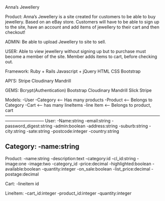 Anna’s Jewellery

Product:
Anna’s Jewellery is a site created for customers to be able to buy jewellery.
Based on an eBay store. Customers will have to be able to sign up to the site, have an account and add items of jewellery to their cart and then checkout!

ADMIN:
Be able to upload Jewellery to site to sell.

USER:
Able to view jewellery without signing up but to purchase must become a member of the site.
Member adds items to cart, before checking out.

Framework:
  Ruby + Rails
  Javascript + jQuery
  HTML
  CSS
  Bootstrap

API’S:
  Stripe
  Cloudinary
  Mandrill

GEMS:
  Bcrypt(Authentication)
  Bootstrap
  Cloudinary
  Mandrill
  Slick
  Stripe


Models:
  -User 
  -Category <— Has many products 
  -Product <— Belongs to Category
  -Cart <— has many lineItems
  -line Item <— Belongs to product, cart
————————————————————————————————————————————— 
User:
  -Name:string
  -email:string
  -password_digest:string
  -admin:boolean
  -address:string
  -suburb:string
  -city:string
  -sate:string
  -postcode:integer
  -country:string

Category:
  -name:string
  -
Product:
  -name:string
  -description:text
  -category:id
  -cl_id:string
  -image:one
  -image:two
  -category_id
  -price:decimal
  -highlighted:boolean
  -available:boolean
  -quantity:integer
  -on_sale:boolean
  -list_price:decimal
  -postage:decimal

Cart:
  -lineitem id

LineItem:
  -cart_id:integer
  -product_id:integer
  -quantity:integer
  